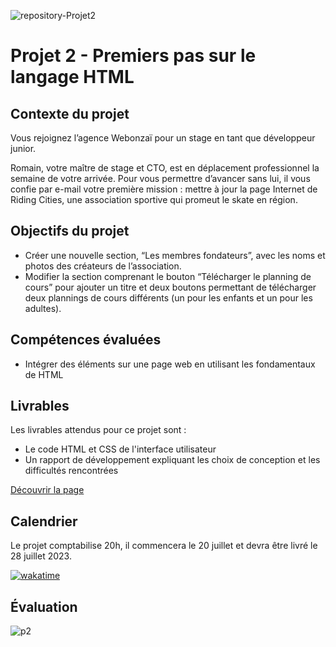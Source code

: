 ![repository-Projet2](https://github.com/aurelienLRY/OCC-P2-Riding-Cities/assets/83220559/a8a41ae4-6b04-4ec7-8e49-21f83dad2d66)
# Projet 2 - Premiers pas sur le langage HTML
## Contexte du projet
Vous rejoignez l’agence Webonzaï pour un stage en tant que développeur junior.

Romain, votre maître de stage et CTO, est en déplacement professionnel la semaine de votre arrivée. Pour vous permettre d’avancer sans lui, il vous confie par e-mail votre première mission : mettre à jour la page Internet de Riding Cities, une association sportive qui promeut le skate en région.

## Objectifs du projet

- Créer une nouvelle section, “Les membres fondateurs”, avec les noms et photos des créateurs de l’association.
- Modifier la section comprenant le bouton “Télécharger le planning de cours” pour ajouter un titre et deux boutons permettant de télécharger deux plannings de cours différents (un pour les enfants et un pour les adultes).

## Compétences évaluées
- Intégrer des éléments sur une page web en utilisant les fondamentaux de HTML

## Livrables
Les livrables attendus pour ce projet sont :

- Le code HTML et CSS de l'interface utilisateur
- Un rapport de développement expliquant les choix de conception et les difficultés rencontrées

[Découvrir la page](https://aurelienlry.github.io/OCC-P2-Riding-Cities/)


## Calendrier
Le projet comptabilise 20h, il commencera le 20 juillet et devra être livré le 28 juillet 2023.


[![wakatime](https://wakatime.com/badge/user/dfdaf0d3-5ae8-4997-92c1-563d24f5d7d4/project/e3bf36b0-82e4-466b-a1a7-fe48e36e12aa.svg)](https://wakatime.com/badge/user/dfdaf0d3-5ae8-4997-92c1-563d24f5d7d4/project/e3bf36b0-82e4-466b-a1a7-fe48e36e12aa)


## Évaluation 

![p2](https://github.com/aurelienLRY/OCC-P2-Riding-Cities/assets/83220559/58cea13f-4fca-4775-a687-d0fdbffa9b2d)
